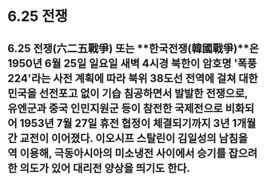 # 6.25 전쟁

## **6.25 전쟁(六二五戰爭)** 또는 **한국전쟁(韓國戰爭)**은 1950년 6월 25일 일요일 새벽 4시경 북한이 암호명 '폭풍 224'라는 사전 계획에 따라 북위 38도선 전역에 걸쳐 대한민국을 선전포고 없이 기습 침공하면서 발발한 전쟁으로, 유엔군과 중국 인민지원군 등이 참전한 국제전으로 비화되어 1953년 7월 27일 휴전 협정이 체결되기까지 3년 1개월 간 교전이 이어졌다. 이오시프 스탈린이 김일성의 남침을 역 이용해, 극동아시아의 미소냉전 사이에서 승기를 잡으려 한 의도가 있어 대리전 양상을 띄기도 한다.